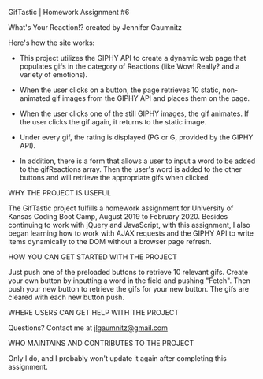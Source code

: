 GifTastic | Homework Assignment #6

What's Your Reaction!? 
created by Jennifer Gaumnitz

Here's how the site works:

* This project utilizes the GIPHY API to create a dynamic web page that populates gifs in the category of Reactions (like Wow! Really? and a variety of emotions). 

* When the user clicks on a button, the page retrieves 10 static, non-animated gif images from the GIPHY API and places them on the page.

*  When the user clicks one of the still GIPHY images, the gif animates. If the user clicks the gif again, it returns to the static image.

*  Under every gif, the rating is displayed (PG or G, provided by the GIPHY API).

*  In addition, there is a form that allows a user to input a word to be added to the gifReactions array. Then the user's word is added to the other buttons and will retrieve the appropriate gifs when clicked.

WHY THE PROJECT IS USEFUL

  The GifTastic project fulfills a homework assignment for University of Kansas Coding Boot Camp, August 2019 to February 2020. Besides continuing to work with jQuery and JavaScript, with this assignment, I also began learning how to work with AJAX requests and the GIPHY API to write items dynamically to the DOM without a browser page refresh.

HOW YOU CAN GET STARTED WITH THE PROJECT

  Just push one of the preloaded buttons to retrieve 10 relevant gifs. Create your own button by inputting a word in the field and pushing "Fetch". Then push your new button to retrieve the gifs for your new button. The gifs are cleared with each new button push.

WHERE USERS CAN GET HELP WITH THE PROJECT

  Questions? Contact me at jlgaumnitz@gmail.com

WHO MAINTAINS AND CONTRIBUTES TO THE PROJECT

  Only I do, and I probably won't update it again after completing this assignment. 

